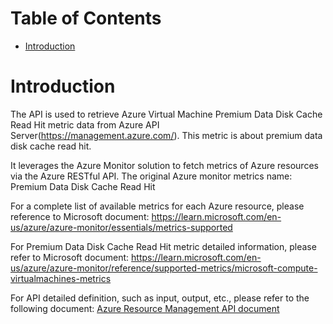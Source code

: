 # Table of Contents
- [Introduction](#introduction)


# Introduction <a name="introduction"></a>
The API is used to retrieve Azure Virtual Machine Premium Data Disk Cache Read Hit metric data from Azure API Server(https://management.azure.com/). This metric is about premium data disk cache read hit.



It leverages the Azure Monitor solution to fetch metrics of Azure resources via the Azure RESTful API. The original Azure monitor metrics name: Premium Data Disk Cache Read Hit



For a complete list of available metrics for each Azure resource, please reference to Microsoft document: https://learn.microsoft.com/en-us/azure/azure-monitor/essentials/metrics-supported 

For Premium Data Disk Cache Read Hit metric detailed information, please refer to Microsoft document: https://learn.microsoft.com/en-us/azure/azure-monitor/reference/supported-metrics/microsoft-compute-virtualmachines-metrics

For API detailed definition, such as input, output, etc., please refer to the following document:
[Azure Resource Management API document](https://learn.microsoft.com/en-us/rest/api/monitor/metrics/list?view=rest-monitor-2023-10-01&tabs=HTTP)